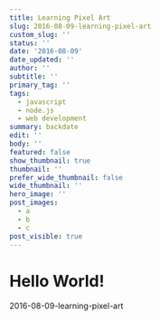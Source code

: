 ```yaml
---
title: Learning Pixel Art
slug: 2016-08-09-learning-pixel-art
custom_slug: ''
status: ''
date: '2016-08-09'
date_updated: ''
author: ''
subtitle: ''
primary_tag: ''
tags:
  - javascript
  - node.js
  - web development
summary: backdate
edit: ''
body: ''
featured: false
show_thumbnail: true
thumbnail: ''
prefer_wide_thumbnail: false
wide_thumbnail: ''
hero_image: ''
post_images:
  - a
  - b
  - c
post_visible: true
---
```

# Hello World!
2016-08-09-learning-pixel-art